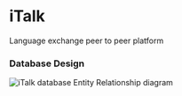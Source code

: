# iTalk
Language exchange peer to peer platform

### Database Design
![iTalk database Entity Relationship diagram](https://cdn.discordapp.com/attachments/447159332732403723/835158908950937610/iTalk_db_diagram_1.png)